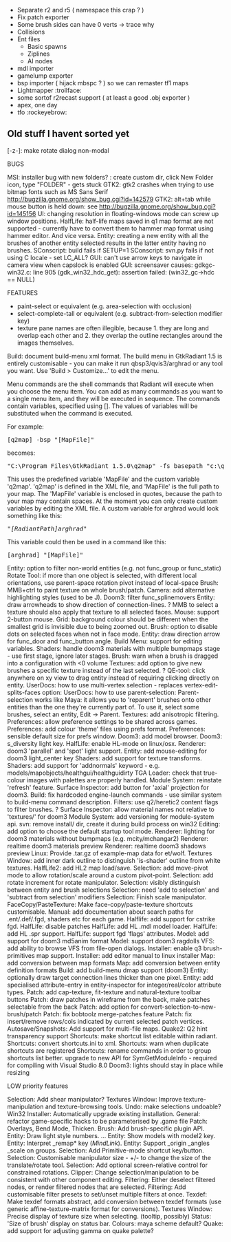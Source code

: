 - Separate r2 and r5 ( namespace this crap ? )
- Fix patch exporter
- Some brush sides can have 0 verts -> trace why
- Collisions
- Ent files
  - Basic spawns
  - Ziplines
  - AI nodes
- mdl importer
- gamelump exporter
- bsp importer ( hijack mbspc ? ) so we can remaster tf1 maps
- Lightmapper :trollface:
- some sortof r2recast support ( at least a good .obj exporter )
- apex, one day
- tfo :rockeyebrow:


## Old stuff I havent sorted yet

[-z-]: make rotate dialog non-modal
    


BUGS

MSI: installer bug with new folders? : create custom dir, click New Folder icon, type "FOLDER\" - gets stuck
GTK2: gtk2 crashes when trying to use bitmap fonts such as MS Sans Serif http://bugzilla.gnome.org/show_bug.cgi?id=142579
GTK2: alt+tab while mouse button is held down: see http://bugzilla.gnome.org/show_bug.cgi?id=145156
UI: changing resolution in floating-windows mode can screw up window positions.
HalfLife: half-life maps saved in q1 map format are not supported - currently have to convert them to hammer map format using hammer editor. And vice versa.
Entity: creating a new entity with all the brushes of another entity selected results in the latter entity having no brushes.
SConscript: build fails if SETUP=1
SConscript: svn.py fails if not using C locale - set LC_ALL?
GUI: can't use arrow keys to navigate in camera view when capslock is enabled
GUI: screensaver causes: gdkgc-win32.c: line 905 (gdk_win32_hdc_get): assertion failed: (win32_gc->hdc == NULL)


FEATURES

- paint-select or equivalent (e.g. area-selection with occlusion)
- select-complete-tall or equivalent (e.g. subtract-from-selection modifier key)
- texture pane names are often illegible, because 1. they are long and overlap each other and 2. they overlap the outline rectangles around the images themselves.


Build: document build-menu xml format.
The build menu in GtkRadiant 1.5 is entirely customisable - you can make it run qbsp3/qvis3/arghrad or any tool you want. Use 'Build > Customize...' to edit the menu.

Menu commands are the shell commands that Radiant will execute when you choose the menu item. You can add as many commands as you want to a single menu item, and they will be executed in sequence. The commands contain variables, specified using []. The values of variables will be substituted when the command is executed.

For example:
<pre>[q2map] -bsp "[MapFile]"</pre>
becomes:
<pre>"C:\Program Files\GtkRadiant 1.5.0\q2map" -fs_basepath "c:\quake2" -bsp "c:\quake2\baseq2\maps\blah.map"</pre>
This uses the predefined variable 'MapFile' and the custom variable 'q2map'. 'q2map' is defined in the XML file, and 'MapFile' is the full path to your map.
The 'MapFile' variable is enclosed in quotes, because the path to your map may contain spaces.
At the moment you can only create custom variables by editing the XML file. A custom variable for arghrad would look something like this:
<pre><var name="arghrad">"[RadiantPath]arghrad"</var></pre>
This variable could then be used in a command like this:
<pre>[arghrad] "[MapFile]"</pre>

Entity: option to filter non-world entities (e.g. not func_group or func_static)
Rotate Tool: if more than one object is selected, with different local orientations, use parent-space rotation pivot instead of local-space
Brush: MMB+ctrl to paint texture on whole brush/patch.
Camera: add alternative highlighting styles (used to be J).
Doom3: filter func_splinemovers
Entity: draw arrowheads to show direction of connection-lines.
? MMB to select a texture should also apply that texture to all selected faces.
Mouse: support 2-button mouse.
Grid: background colour should be different when the smallest grid is invisible due to being zoomed out.
Brush: option to disable dots on selected faces when not in face mode.
Entity: draw direction arrow for func_door and func_button angle.
Build Menu: support for editing variables.
Shaders: handle doom3 materials with multiple bumpmaps stage - use first stage, ignore later stages.
Brush: warn when a brush is dragged into a configuration with <0 volume
Textures: add option to give new brushes a specific texture instead of the last selected.
? QE-tool: click anywhere on xy view to drag entity instead of requiring clicking directly on entity.
UserDocs: how to use multi-vertex selection - replaces vertex-edit-splits-faces option:
UserDocs: how to use parent-selection:
  Parent-selection works like Maya: it allows you to 'reparent' brushes
  onto other entities than the one they're currently part of. To use it,
  select some brushes, select an entity, Edit -> Parent.
Textures: add anisotropic filtering.
Preferences: allow preference settings to be shared across games.
Preferences: add colour 'theme' files using prefs format.
Preferences: sensible default size for prefs window.
Doom3: add model browser.
Doom3: s_diversity light key.
HalfLife: enable HL-mode on linux/osx.
Renderer: doom3 'parallel' and 'spot' light support.
Entity: add mouse-editing for doom3 light_center key
Shaders: add support for texture transforms.
Shaders: add support for 'addnormals' keyword - e.g. models/mapobjects/healthgui/healthguidirty
TGA Loader: check that true-colour images with palettes are properly handled.
Module System: reinstate 'refresh' feature.
Surface Inspector: add button for 'axial' projection for doom3.
Build: fix hardcoded engine-launch commands - use similar system to build-menu command description.
Filters: use q2/heretic2 content flags to filter brushes.
? Surface Inspector: allow material names not relative to 'textures/' for doom3
Module System: add versioning for module-system api.
svn: remove install/ dir, create it during build process on win32
Editing: add option to choose the default startup tool mode.
Renderer: lighting for doom3 materials without bumpmaps (e.g. mcity/mchangar2)
Renderer: realtime doom3 materials preview
Renderer: realtime doom3 shadows preview
Linux: Provide .tar.gz of example-map data for et/wolf.
Textures Window: add inner dark outline to distinguish 'is-shader' outline from white textures.
HalfLife2: add HL2 map load/save.
Selection: add move-pivot mode to allow rotation/scale around a custom pivot-point.
Selection: add rotate increment for rotate manipulator.
Selection: visibly distinguish between entity and brush selections
Selection: need 'add to selection' and 'subtract from selection' modifiers
Selection: Finish scale manipulator.
FaceCopy/PasteTexture: Make face-copy/paste-texture shortcuts customisable.
Manual: add documentation about search paths for .ent/.def/.fgd, shaders etc for each game.
Halflife: add support for cstrike fgd.
HalfLife: disable patches
HalfLife: add HL .mdl model loader.
HalfLife: add HL .spr support.
HalfLife: support fgd 'flags' attributes.
Model: add support for doom3 md5anim format
Model: support doom3 ragdolls
VFS: add ability to browse VFS from file-open dialogs.
Installer: enable q3 brush-primitives map support.
Installer: add editor manual to linux installer
Map: add conversion between map formats
Map: add conversion between entity definition formats
Build: add build-menu dmap support (doom3)
Entity: optionally draw target connection lines thicker than one pixel.
Entity: add specialised attribute-entry in entity-inspector for integer/real/color attribute types.
Patch: add cap-texture, fit-texture and natural-texture toolbar buttons
Patch: draw patches in wireframe from the back, make patches selectable from the back
Patch: add option for convert-selection-to-new-brush/patch
Patch: fix bobtoolz merge-patches feature
Patch: fix insert/remove rows/cols indicated by current selected patch vertices.
Autosave/Snapshots: Add support for multi-file maps.
Quake2: Q2 hint transparency support
Shortcuts: make shortcut list editable within radiant.
Shortcuts: convert shortcuts.ini to xml.
Shortcuts: warn when duplicate shortcuts are registered
Shortcuts: rename commands in order to group shortcuts list better.
upgrade to new API for SymGetModuleInfo - required for compiling with Visual Studio 8.0
Doom3: lights should stay in place while resizing


LOW priority features

Selection: Add shear manipulator?
Textures Window: Improve texture-manipulation and texture-browsing tools.
Undo: make selections undoable?
Win32 Installer: Automatically upgrade existing installation.
General: refactor game-specific hacks to be parameterised by .game file
Patch: Overlays, Bend Mode, Thicken.
Brush: Add brush-specific plugin API.
Entity: Draw light style numbers.
... Entity: Show models with model2 key.
Entity: Interpret _remap* key (_MindLink_).
Entity: Support _origin _angles _scale on groups.
Selection: Add Primitive-mode shortcut key/button.
Selection: Customisable manipulator size - +/- to change the size of the translate/rotate tool. 
Selection: Add optional screen-relative control for constrained rotations.
Clipper: Change selection/manipulation to be consistent with other component editing.
Filtering: Either deselect filtered nodes, or render filtered nodes that are selected.
Filtering: Add customisable filter presets to set/unset multiple filters at once.
Texdef: Make texdef formats abstract, add conversion between texdef formats (use generic affine-texture-matrix format for conversions).
Textures Window: Precise display of texture size when selecting.  (tooltip, possibly)
Status: 'Size of brush' display on status bar.
Colours: maya scheme default?
Quake: add support for adjusting gamma on quake palette?
